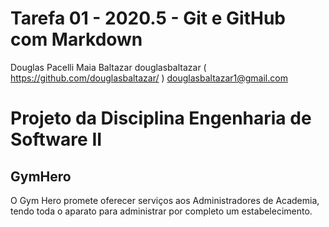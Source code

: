 # Tarefa 01 - 2020.5 - Git e GitHub com Markdown

Douglas Pacelli Maia Baltazar
douglasbaltazar ( https://github.com/douglasbaltazar/ )
douglasbaltazar1@gmail.com

# Projeto da Disciplina Engenharia de Software II

## GymHero

O Gym Hero promete oferecer serviços aos Administradores de Academia, tendo toda o aparato para administrar por completo um estabelecimento.
